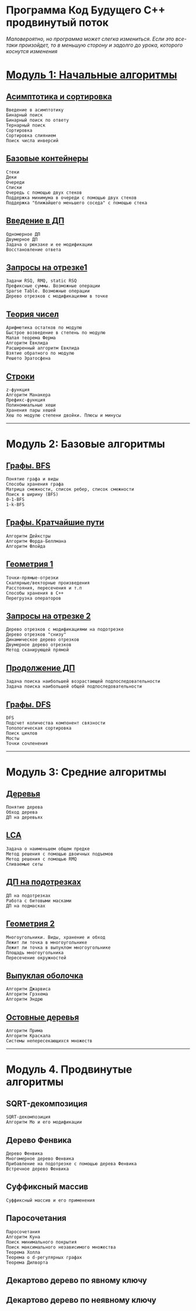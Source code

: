 Программа Код Будущего С++ продвинутый поток
==========

_Маловероятно, но программа может слегка измениться. Если это все-таки произойдет, то в меньшую сторону и задолго до урока, которого коснутся изменения_

# [Модуль 1: Начальные алгоритмы](module1/README.md)

## [Асимптотика и сортировка](module1/1.md)
```
Введение в асимптотику
Бинарный поиск
Бинарный поиск по ответу
Тернарный поиск
Сортировка 
Сортировка слиянием
Поиск числа инверсий
```

## [Базовые контейнеры](module1/2.md)
```
Стеки
Деки
Очереди
Списки
Очередь с помощью двух стеков
Поддержка минимума в очереди с помощью двух стеков
Поддержка "ближайшего меньшего соседа" с помощью стека
```

## [Введение в ДП](module1/3.md)
```
Одномерное ДП
Двумерное ДП
Задача о рюкзаке и ее модификации
Восстановление ответа
```

## [Запросы на отрезке1](module1/4.md)
```
Задачи RSQ, RMQ, static RSQ
Префиксные суммы. Возможные операции
Sparse Table. Возможные операции
Дерево отрезков с модификациями в точке
```

## [Теория чисел](module1/5.md)
```
Арифметика остатков по модулю
Быстрое возведение в степень по модулю
Малая теорема Ферма
Алгоритм Евклида
Расширенный алгоритм Евклида
Взятие обратного по модулю
Решето Эратосфена
```

## [Строки](module1/6.md)
```
z-функция
Алгоритм Манакера
Префикс-функция
Полиномиальные хеши
Хранения пары хешей
Хеш по модулю степени двойки. Плюсы и минусы
```

-------------------------------


# Модуль 2: Базовые алгоритмы

## [Графы. BFS](module2/1.md)
```
Понятие графа и виды
Способы хранения графа
Матрица смежности, список ребер, список смежности
Поиск в ширину (BFS)
0-1-BFS
1-k-BFS
```

## [Графы. Кратчайшие пути](module2/2.md)
```
Алгоритм Дейкстры
Алгоритм Форда-Беллмана
Алгоритм Флойда
```

## [Геометрия 1](module2/3.md)
```
Точки-прямые-отрезки
Скалярные/векторные произведения
Расстояния, пересечения и т.п
Способы хранения в С++
Перегрузка операторов
```

## [Запросы на отрезке 2](module2/4.md)
```
Дерево отрезков с модификациями на подотрезке
Дерево отрезков "снизу"
Динамическое дерево отрезков
Двумерное дерево отрезков
Метод сканирующей прямой
```

## [Продолжение ДП](module2/5.md)
```
Задача поиска наибольшей возрастающей подпоследовательности
Задача поиска наибольшей общей подпоследовательности
```


## [Графы. DFS](module2/6.md)
```
DFS
Подсчет количества компонент связности
Топологическая сортировка
Поиск циклов
Мосты
Точки сочленения
```


-------------------------------

# Модуль 3: Средние алгоритмы

## [Деревья](module3/1.md)
```
Понятие дерева
Обход дерева
ДП на деревьях
```

## [LCA](module3/2.md)
```
Задача о наименьшем общем предке
Метод решения с помощью двоичных подъемов
Метод решения с помощью RMQ
Сливаемые сеты
```

## [ДП на подотрезках](module3/3.md)
```
ДП на подотрезках
Работа с битовыми масками
ДП на подмасках
```

## [Геометрия 2](module3/4.md)
```
Многоугольники. Виды, хранение и обход
Лежит ли точка в многоугольнике
Лежит ли точка в выпуклом многоугольнике
Площадь многоугольника
Пересечение окружностей
```

## [Выпуклая оболочка](module3/5.md)
```
Алгоритм Джарвиса
Алгоритм Грэхема
Алгоритм Эндрю
```


## [Остовные деревья](module3/6.md)
```
Алгоритм Прима
Алгоритм Краскала
Системы непересекающихся множеств
```

-------------------------------

# Модуль 4. Продвинутые алгоритмы

## SQRT-декомпозиция
```
SQRT-декомпозиция
Алгоритм Мо и его модификации
```

## Дерево Фенвика
```
Дерево Фенвика
Многомерное дерево Фенвика
Прибавление на подотрезке с помощью дерева Фенвика
Встречное дерево Фенвика
```

## Суффиксный массив
```
Суффиксный массив и его применения
```

## Паросочетания
```
Паросочетания
Алгоритм Куна
Поиск минимального покрытия
Поиск максимального независимого множества
Теорема Холла
Теорема о d-регулярных графах
Теорема Дилворта
```

## Декартово дерево по явному ключу


## Декартово дерево по неявному ключу


